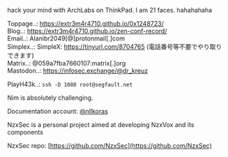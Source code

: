 hack your mind with ArchLabs on ThinkPad. I am 21 faces. hahahahaha

Toppage..: https://extr3m4r4710.github.io/0x1248723/ </br>
Blog..: https://extr3m4r4710.github.io/zen-conf-record/ </br>
Email..: Alanibr2049[@]protonmail[.]com </br>
Simplex..: SimpleX: https://tinyurl.com/8704765 (電話番号等不要でやり取りできます) <br>
Matrix..: @059a7fba7660107:matrix[.]org<br/>
Mastodon..: https://infosec.exchange/@dr_kreuz</br>

PlayH43k..: `ssh -D 1080 root@segfault.net`

Nim is absolutely challenging.

Documentation account: [@nllkoras](https://github.com/sanatamura)</br>

NzxSec is a personal project aimed at developing NzxVox and its components</br>

NzxSec repo: [https://github.com/NzxSec](https://github.com/NzxSec)</br>
